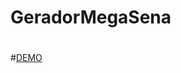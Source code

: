 # GeradorMegaSena
#
#<a href="https://festive-feynman-91cda3.netlify.app/#/" target="_blank">DEMO</a>
